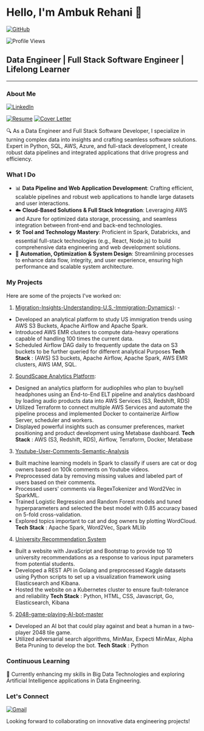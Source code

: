 # Hello, I'm Ambuk Rehani 👋


[![GitHub](https://img.shields.io/badge/GitHub-000000?style=for-the-badge&logo=GitHub&logoColor=white)](https://github.com/AmbukRehani)

![Profile Views](https://komarev.com/ghpvc/?username=AmbukRehani)


## Data Engineer | Full Stack Software Engineer | Lifelong Learner

---

### About Me 

[![LinkedIn](https://img.shields.io/badge/LinkedIn-0077B5?style=for-the-badge&logo=linkedin&logoColor=white)](https://www.linkedin.com/in/ambuk-rehani/)

[![Resume](https://img.shields.io/badge/Resume-Download-blue)](https://drive.google.com/file/d/1wVkdGNj5CZ07qBTY88NXW60gUNZpR_SC/view?usp=sharing) [![Cover Letter](https://img.shields.io/badge/Cover%20Letter-Download-brightgreen)](https://drive.google.com/file/d/1_TMEBGV3GbYQHWh0RRyy5uJMtmZa9j9s/view?usp=drive_link)


🔍 As a Data Engineer and Full Stack Software Developer, I specialize in turning complex data into insights and crafting seamless software solutions. Expert in Python, SQL, AWS, Azure, and full-stack development, I create robust data pipelines and integrated applications that drive progress and efficiency.

### What I Do
- 📊 **Data Pipeline and Web Application Development**: Crafting efficient, scalable pipelines and robust web applications to handle large datasets and user interactions.
- ☁️ **Cloud-Based Solutions & Full Stack Integration**: Leveraging AWS and Azure for optimized data storage, processing, and seamless integration between front-end and back-end technologies.
- 🛠️ **Tool and Technology Mastery**: Proficient in Spark, Databricks, and essential full-stack technologies (e.g., React, Node.js) to build comprehensive data engineering and web development solutions.
- 🤖 **Automation, Optimization & System Design**: Streamlining processes to enhance data flow, integrity, and user experience, ensuring high performance and scalable system architecture.

### My Projects
Here are some of the projects I've worked on:
1. [Migration-Insights-Understanding-U.S.-Immigration-Dynamics](https://github.com/ambuk/Migration-Insights-Understanding-U.S.-Immigration-Dynamics)): -
- Developed an analytical platform to study US immigration trends using AWS S3 Buckets, Apache Airflow and Apache Spark.
- Introduced AWS EMR clusters to compute data-heavy operations capable of handling 100 times the current data.
- Scheduled Airflow DAG daily to frequently update the data on S3 buckets to be further queried for different analytical Purposes
  **Tech Stack** : (AWS) S3 buckets, Apache Airflow, Apache Spark, AWS EMR clusters, AWS IAM, SQL.

2. [SoundScape Analytics Platform](https://github.com/ambuk/SoundScape-Analytics-Platform):
- Designed an analytics platform for audiophiles who plan to buy/sell headphones using an End-to-End ELT pipeline and analytics dashboard by loading audio products data into AWS Services (S3, Redshift, RDS)
- Utilized Terraform to connect multiple AWS Services and automate the pipeline process and implemented Docker to containerize Airflow Server, scheduler and workers.
- Displayed powerful insights such as consumer preferences, market positioning and product development using Metabase dashboard.
  **Tech Stack** : AWS (S3, Redshift, RDS), Airflow, Terraform, Docker, Metabase

3. [Youtube-User-Comments-Semantic-Analysis](https://github.com/ambuk/Youtube-User-Comments-Semantic-Analysis)
- Built machine learning models in Spark to classify if users are cat or dog owners based on 100k comments on Youtube videos.
- Preprocessed data by removing missing values and labeled part of users based on their comments.
- Processed users' comments via RegexTokenizer and Word2Vec in SparkML.
- Trained Logistic Regression and Random Forest models and tuned hyperparameters and selected the best model with 0.85 accuracy based on 5-fold cross-validation.
- Explored topics important to cat and dog owners by plotting WordCloud.
  **Tech Stack** : Apache Spark, Word2Vec, Spark MLlib

4. [University Recommendation System](https://github.com/ambuk/University-Recommendation-System)
- Built a website with JavaScript and Bootstrap to provide top 10 university recommendations as a response to various input parameters from potential students.
- Developed a REST API in Golang and preprocessed Kaggle datasets using Python scripts to set up a visualization framework using Elasticsearch and Kibana.
- Hosted the website on a Kubernetes cluster to ensure fault-tolerance and reliability
 **Tech Stack** : Python, HTML, CSS, Javascript, Go, Elasticsearch, Kibana

5. [2048-game-playing-AI-bot-master](https://github.com/ambuk/2048-game-playing-AI-bot-master)
- Developed an AI bot that could play against and beat a human in a two-player 2048 tile game.
- Utilized adversarial search algorithms, MinMax, Expecti MinMax, Alpha Beta Pruning to develop the bot.
  **Tech Stack** : Python


### Continuous Learning
🌱 Currently enhancing my skills in Big Data Technologies and exploring Artificial Intelligence applications in Data Engineering.

### Let's Connect

[![Gmail](https://img.shields.io/badge/Gmail-D14836?style=for-the-badge&logo=gmail&logoColor=white)](mailto:arehani@asu.edu)

Looking forward to collaborating on innovative data engineering projects!
